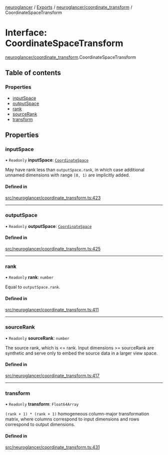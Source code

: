 [neuroglancer](../README.md) / [Exports](../modules.md) / [neuroglancer/coordinate\_transform](../modules/neuroglancer_coordinate_transform.md) / CoordinateSpaceTransform

# Interface: CoordinateSpaceTransform

[neuroglancer/coordinate_transform](../modules/neuroglancer_coordinate_transform.md).CoordinateSpaceTransform

## Table of contents

### Properties

- [inputSpace](neuroglancer_coordinate_transform.CoordinateSpaceTransform.md#inputspace)
- [outputSpace](neuroglancer_coordinate_transform.CoordinateSpaceTransform.md#outputspace)
- [rank](neuroglancer_coordinate_transform.CoordinateSpaceTransform.md#rank)
- [sourceRank](neuroglancer_coordinate_transform.CoordinateSpaceTransform.md#sourcerank)
- [transform](neuroglancer_coordinate_transform.CoordinateSpaceTransform.md#transform)

## Properties

### inputSpace

• `Readonly` **inputSpace**: [`CoordinateSpace`](neuroglancer_coordinate_transform.CoordinateSpace.md)

May have rank less than `outputSpace.rank`, in which case additional unnamed dimensions with
range `[0, 1)` are implicitly added.

#### Defined in

[src/neuroglancer/coordinate_transform.ts:423](https://github.com/ActiveBrainAtlas2/neuroglancer/blob/91617476/src/neuroglancer/coordinate_transform.ts#L423)

___

### outputSpace

• `Readonly` **outputSpace**: [`CoordinateSpace`](neuroglancer_coordinate_transform.CoordinateSpace.md)

#### Defined in

[src/neuroglancer/coordinate_transform.ts:425](https://github.com/ActiveBrainAtlas2/neuroglancer/blob/91617476/src/neuroglancer/coordinate_transform.ts#L425)

___

### rank

• `Readonly` **rank**: `number`

Equal to `outputSpace.rank`.

#### Defined in

[src/neuroglancer/coordinate_transform.ts:411](https://github.com/ActiveBrainAtlas2/neuroglancer/blob/91617476/src/neuroglancer/coordinate_transform.ts#L411)

___

### sourceRank

• `Readonly` **sourceRank**: `number`

The source rank, which is <= rank.  Input dimensions >= sourceRank are synthetic and serve only
to embed the source data in a larger view space.

#### Defined in

[src/neuroglancer/coordinate_transform.ts:417](https://github.com/ActiveBrainAtlas2/neuroglancer/blob/91617476/src/neuroglancer/coordinate_transform.ts#L417)

___

### transform

• `Readonly` **transform**: `Float64Array`

`(rank + 1) * (rank + 1)` homogeneous column-major transformation matrix, where columns
correspond to input dimensions and rows correspond to output dimensions.

#### Defined in

[src/neuroglancer/coordinate_transform.ts:431](https://github.com/ActiveBrainAtlas2/neuroglancer/blob/91617476/src/neuroglancer/coordinate_transform.ts#L431)
